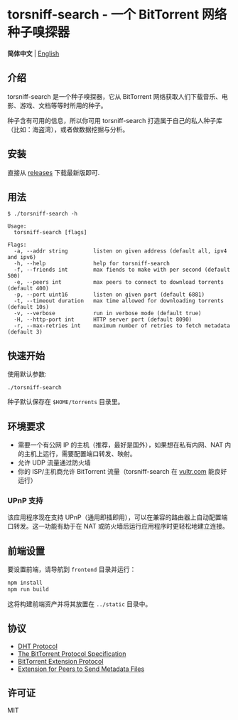 torsniff-search - 一个 BitTorrent 网络种子嗅探器
======================================

**简体中文** | [English](./README.md)

## 介绍

torsniff-search 是一个种子嗅探器，它从 BitTorrent 网络获取人们下载音乐、电影、游戏、文档等等时所用的种子。

种子含有可用的信息，所以你可用 torsniff-search 打造属于自己的私人种子库（比如：海盗湾），或者做数据挖掘与分析。

## 安装

直接从 [releases](https://github.com/fanpei91/torsniff-search/releases) 下载最新版即可. 

## 用法

```
$ ./torsniff-search -h

Usage:
  torsniff-search [flags]

Flags:
  -a, --addr string        listen on given address (default all, ipv4 and ipv6)
  -h, --help               help for torsniff-search
  -f, --friends int        max fiends to make with per second (default 500)
  -e, --peers int          max peers to connect to download torrents (default 400)
  -p, --port uint16        listen on given port (default 6881)
  -t, --timeout duration   max time allowed for downloading torrents (default 10s)
  -v, --verbose            run in verbose mode (default true)
  -H, --http-port int      HTTP server port (default 8090)
  -r, --max-retries int    maximum number of retries to fetch metadata (default 3)
```

## 快速开始
使用默认参数:

`./torsniff-search`

种子默认保存在 `$HOME/torrents` 目录里。

## 环境要求
* 需要一个有公网 IP 的主机（推荐，最好是国外），如果想在私有内网、NAT 内的主机上运行，需要配置端口转发、映射。
* 允许 UDP 流量通过防火墙
* 你的 ISP/主机商允许 BitTorrent 流量（torsniff-search 在 [vultr.com](https://www.vultr.com/?ref=7172229) 能良好运行）

### UPnP 支持

该应用程序现在支持 UPnP（通用即插即用），可以在兼容的路由器上自动配置端口转发。这一功能有助于在 NAT 或防火墙后运行应用程序时更轻松地建立连接。

## 前端设置

要设置前端，请导航到 `frontend` 目录并运行：

```bash
npm install
npm run build
```

这将构建前端资产并将其放置在 `../static` 目录中。

## 协议
- [DHT Protocol](http://www.bittorrent.org/beps/bep_0005.html)
- [The BitTorrent Protocol Specification](http://www.bittorrent.org/beps/bep_0003.html)
- [BitTorrent  Extension Protocol](http://www.bittorrent.org/beps/bep_0010.html)
- [Extension for Peers to Send Metadata Files](http://www.bittorrent.org/beps/bep_0009.html)

## 许可证
MIT
